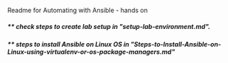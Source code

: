 Readme for Automating with Ansible - hands on


##### ** check steps to create lab setup in "setup-lab-environment.md".

##### ** steps to install Ansible on Linux OS in "Steps-to-Install-Ansible-on-Linux-using-virtualenv-or-os-package-managers.md"
